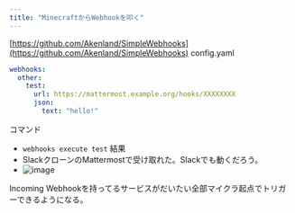 ```yaml
---
title: "MinecraftからWebhookを叩く"
---
```


[https://github.com/Akenland/SimpleWebhooks](https://github.com/Akenland/SimpleWebhooks)
config.yaml

```yaml
webhooks:
  other:
    test:
      url: https://mattermost.example.org/hooks/XXXXXXXX
      json:
        text: "hello!"
```

コマンド
- `webhooks execute test`
結果
- SlackクローンのMattermostで受け取れた。Slackでも動くだろう。
- ![image](https://gyazo.com/cd5205e3479adb70b38b7db760ff9917/thumb/1000)


Incoming Webhookを持ってるサービスがだいたい全部マイクラ起点でトリガーできるようになる。

